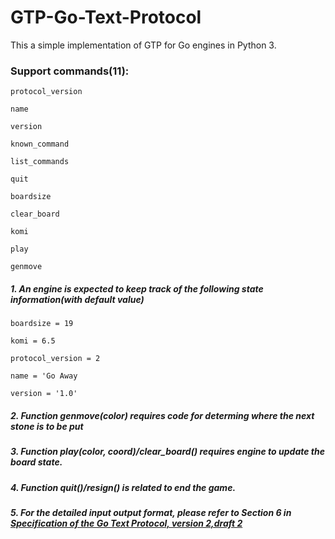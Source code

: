 # GTP-Go-Text-Protocol
This a simple implementation of GTP for Go engines in Python 3.

### Support commands(11):

`protocol_version`

`name`

`version`

`known_command`

`list_commands`

`quit`

`boardsize`

`clear_board`

`komi`

`play`

`genmove`

##### 1. An engine is expected to keep track of the following state information(with default value)

`boardsize = 19`

`komi = 6.5`

`protocol_version = 2`

`name = 'Go Away`

`version = '1.0'`

##### 2. Function genmove(color) requires code for determing where the next stone is to be put
##### 3. Function play(color, coord)/clear_board() requires engine to update the board state.
##### 4. Function quit()/resign() is related to end the game.
##### 5. For the detailed input output format, please refer to Section 6 in [Specification of the Go Text Protocol, version 2,draft 2](http://www.lysator.liu.se/~gunnar/gtp/gtp2-spec-draft2.pdf)
